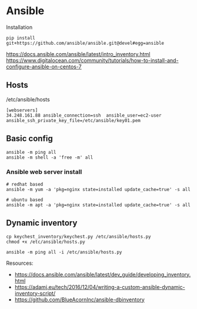 # Ansible

Installation

```
pip install git+https://github.com/ansible/ansible.git@devel#egg=ansible
```

https://docs.ansible.com/ansible/latest/intro_inventory.html
https://www.digitalocean.com/community/tutorials/how-to-install-and-configure-ansible-on-centos-7

## Hosts

/etc/ansible/hosts

```
[webservers]
34.248.161.88 ansible_connection=ssh  ansible_user=ec2-user  ansible_ssh_private_key_file=/etc/ansible/key01.pem
```

## Basic config

```
ansible -m ping all
ansible -m shell -a 'free -m' all
```

### Ansible web server install

```
# redhat based
ansible -m yum -a 'pkg=nginx state=installed update_cache=true' -s all

# ubuntu based
ansible -m apt -a 'pkg=nginx state=installed update_cache=true' -s all
```

## Dynamic inventory

```
cp keychest_inventory/keychest.py /etc/ansible/hosts.py
chmod +x /etc/ansible/hosts.py

ansible -m ping all -i /etc/ansible/hosts.py 
```

Resources:

- https://docs.ansible.com/ansible/latest/dev_guide/developing_inventory.html
- https://adamj.eu/tech/2016/12/04/writing-a-custom-ansible-dynamic-inventory-script/
- https://github.com/BlueAcornInc/ansible-dbinventory